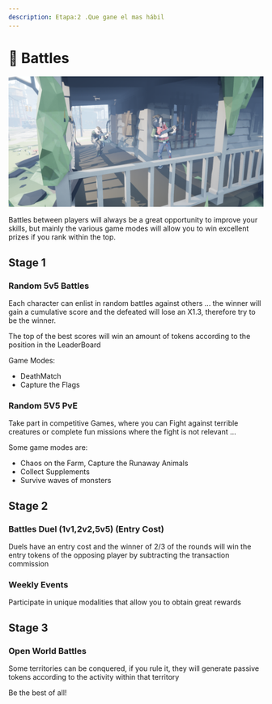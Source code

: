 ```yaml
---
description: Etapa:2 .Que gane el mas hábil
---
```


# 🥇 Battles

![](<../.gitbook/assets/posePvP1 (1).png>)

Battles between players will always be a great opportunity to improve your skills, but mainly the various game modes will allow you to win excellent prizes if you rank within the top.

## Stage 1

### Random 5v5 Battles

Each character can enlist in random battles against others ... the winner will gain a cumulative score and the defeated will lose an X1.3, therefore try to be the winner.

The top of the best scores will win an amount of tokens according to the position in the LeaderBoard

Game Modes:

* DeathMatch
* Capture the Flags

### Random 5V5 PvE&#x20;

Take part in competitive Games, where you can Fight against terrible creatures or complete fun missions where the fight is not relevant ...

Some game modes are:

* Chaos on the Farm, Capture the Runaway Animals
* Collect Supplements
* Survive waves of monsters



## Stage 2



### Battles Duel (1v1,2v2,5v5) (Entry Cost)

Duels have an entry cost and the winner of 2/3 of the rounds will win the entry tokens of the opposing player by subtracting the transaction commission

### Weekly Events

Participate in unique modalities that allow you to obtain great rewards



## Stage 3

### Open World Battles

Some territories can be conquered, if you rule it, they will generate passive tokens according to the activity within that territory

Be the best of all!
